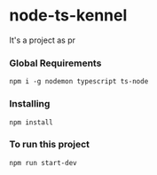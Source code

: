 # node-ts-kennel
It's a project as pr
### Global Requirements
`npm i -g nodemon typescript ts-node`
### Installing
`npm install`
### To run this project
`npm run start-dev `